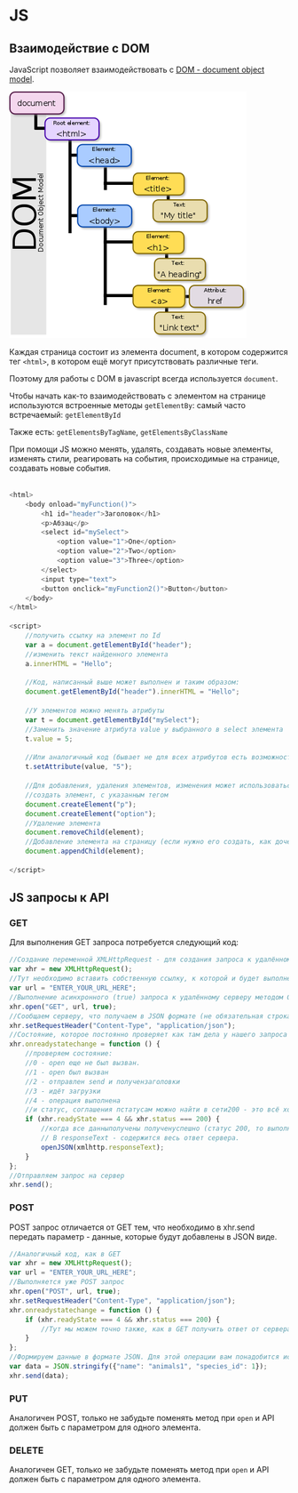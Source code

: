 # JS

## Взаимодействие с DOM

JavaScript позволяет взаимодействовать с [DOM - document object model](https://www.w3schools.com/js/js_htmldom.asp).

![DOM](./DOM.png)

Каждая страница состоит из элемента document, в котором содержится тег `<html>`, в котором ещё могут присутствовать различные теги.

Поэтому для работы с DOM в javascript всегда используется `document`.

Чтобы начать как-то взаимодействовать с элементом на странице используются встроенные методы `getElementBy`:
самый часто встречаемый: `getElementById`

Также есть: `getElementsByTagName`, `getElementsByClassName`

При помощи JS можно менять, удалять, создавать новые элементы, изменять стили, реагировать на события, происходимые на странице, создавать новые события.

```JavaScript

<html>
    <body onload="myFunction()">
        <h1 id="header">Заголовок</h1>
        <p>Абзац</p>
        <select id="mySelect">
            <option value="1">One</option>
            <option value="2">Two</option>
            <option value="3">Three</option>
        </select>
        <input type="text">
        <button onclick="myFunction2()">Button</button>
    </body>
</html>

<script>
    //получить ссылку на элемент по Id
    var a = document.getElementById("header");
    //изменить текст найденного элемента
    a.innerHTML = "Hello";

    //Код, написанный выше может выполнен и таким образом:
    document.getElementById("header").innerHTML = "Hello";

    //У элементов можно менять атрибуты
    var t = document.getElementById("mySelect");
    //Заменить значение атрибута value у выбранного в select элемента
    t.value = 5;

    //Или аналогичный код (бывает не для всех атрибутов есть возможность сделать так, как указано выше.
    t.setAttribute(value, "5");

    //Для добавления, удаления элементов, изменения может использоваться следующий код:
    //создать элемент, с указанным тегом
    document.createElement("p");
    document.createElement("option");
    //Удаление элемента
    document.removeChild(element);
    //Добавление элемента на страницу (если нужно его создать, как дочерний элемент другого элемента
    document.appendChild(element);

</script>
```

## JS запросы к API

### GET

Для выполнения GET запроса потребуется следующий код:

```JavaScript
//Создание переменной XMLHttpRequest - для создания запроса к удалённому серверу
var xhr = new XMLHttpRequest();
//Тут необходимо вставить собственную ссылку, к которой и будет выполнен запрос
var url = "ENTER_YOUR_URL_HERE";
//Выполнение асинхронного (true) запроса к удалённому серверу методом GET
xhr.open("GET", url, true);
//Сообщаем серверу, что получаем в JSON формате (не обязательная строка, так выполянется и по умолчанию)
xhr.setRequestHeader("Content-Type", "application/json");
//Состояние, которое постоянно проверяет как там дела у нашего запроса
xhr.onreadystatechange = function () {
    //проверяем состояние:
    //0 - open еще не был вызван.
    //1 - open был вызван
    //2 - отправлен send и получензаголовки
    //3 - идёт загрузки
    //4 - операция выполнена
    //и статус, соглашения пстатусам можно найти в сети200 - это всё хорошо
    if (xhr.readyState === 4 && xhr.status === 200) {
        //когда все данныполучены полученуспешно (статус 200, то выполним отдельную функцию, в которой обработаем полученный json.
        // В responseText - содержится весь ответ сервера.
        openJSON(xmlhttp.responseText);
    }
};
//Отправляем запрос на сервер
xhr.send();
```

### POST

POST запрос отличается от GET тем, что необходимо в xhr.send передать параметр - данные, которые будут добавлены в JSON виде.

```JavaScript
//Аналогичный код, как в GET
var xhr = new XMLHttpRequest();
var url = "ENTER_YOUR_URL_HERE";
//Выполняется уже POST запрос
xhr.open("POST", url, true);
xhr.setRequestHeader("Content-Type", "application/json");
xhr.onreadystatechange = function () {
    if (xhr.readyState === 4 && xhr.status === 200) {
        //Тут мы можем точно также, как в GET получить ответ от сервера и каким-то образом его обработать. Что возвращает сервер - зависит от вас. В примерах часто используется только добавленный id, можно его и вернуть
    }
};
//Формируем данные в формате JSON. Для этой операции вам понадобится использовать взаимодействие с DOM, чтобы получить все значения элементов и сформировать из них стркоу
var data = JSON.stringify({"name": "animals1", "species_id": 1});
xhr.send(data);
```

### PUT

Аналогичен POST, только не забудьте поменять метод при `open` и API должен быть с параметром для одного элемента.

### DELETE

Аналогичен GET, только не забудьте поменять метод при `open` и API должен быть с параметром для одного элемента.
